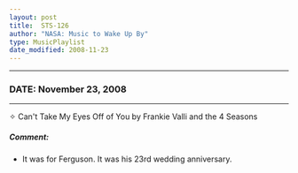 ```yaml
---
layout: post
title:  STS-126
author: "NASA: Music to Wake Up By"
type: MusicPlaylist
date_modified: 2008-11-23
---
```


----
### DATE: November 23, 2008
----
✧ Can't Take My Eyes Off of You by Frankie Valli and the 4 Seasons

##### Comment:
* It was for Ferguson. It was his 23rd wedding anniversary.
